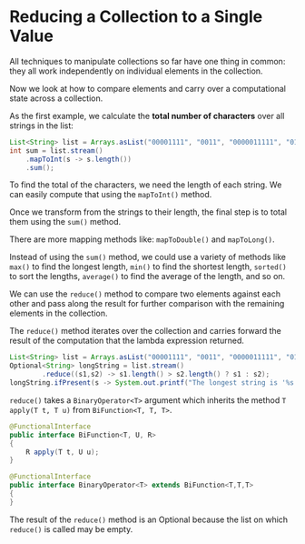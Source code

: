 # Reducing a Collection to a Single Value

All techniques to manipulate collections so far have one thing in common: 
they all work independently on individual elements in the collection.

Now we look at how to compare elements and carry over a computational state across 
a collection.

As the first example, we calculate the **total number of characters** over all
strings in the list:
```Java
List<String> list = Arrays.asList("00001111", "0011", "0000011111", "01");
int sum = list.stream()
    .mapToInt(s -> s.length())
    .sum();
```
To find the total of the characters, we need the length of each string.
We can easily compute that using the `mapToInt()` method.

Once we transform from the strings to their length, the final step is to total them
using the `sum()` method.

There are more mapping methods like: `mapToDouble()` and `mapToLong()`. 

Instead of using the `sum()` method, we could use a variety of methods like
`max()` to find the longest length, `min()` to find the shortest length,
`sorted()` to sort the lengths, `average()` to find the average of the length, and so on.

We can use the `reduce()` method to compare two elements against each other and
pass along the result for further comparison with the remaining elements in the 
collection.

The `reduce()` method iterates over the collection and carries forward the result of the
computation that the lambda expression returned.
```Java
List<String> list = Arrays.asList("00001111", "0011", "0000011111", "01");
Optional<String> longString = list.stream()
        .reduce((s1,s2) -> s1.length() > s2.length() ? s1 : s2);
longString.ifPresent(s -> System.out.printf("The longest string is '%s'\n", s));
```

`reduce()` takes a `BinaryOperator<T>` argument which inherits the method  `T apply(T t, T u)`
from `BiFunction<T, T, T>`. 
```Java
@FunctionalInterface
public interface BiFunction<T, U, R> 
{
    R apply(T t, U u);
}

@FunctionalInterface
public interface BinaryOperator<T> extends BiFunction<T,T,T> 
{
}
```

The result of the `reduce()` method is an Optional because the list on which
`reduce()` is called may be empty.

